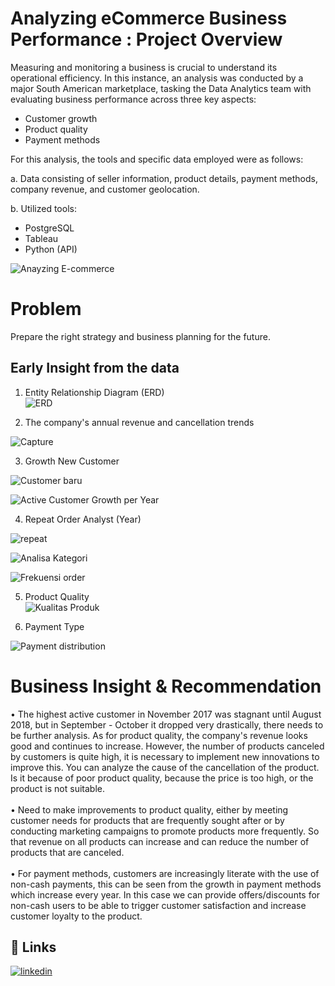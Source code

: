# Analyzing eCommerce Business Performance : Project Overview
Measuring and monitoring a business is crucial to understand its operational efficiency. In this instance, an analysis was conducted by a major South American marketplace, tasking the Data Analytics team with evaluating business performance across three key aspects:

- Customer growth
- Product quality
- Payment methods

For this analysis, the tools and specific data employed were as follows:

 a. Data consisting of seller information, product details, payment methods, company revenue, and customer geolocation.

 b. Utilized tools:
- PostgreSQL
- Tableau
- Python (API)


![Anayzing E-commerce](https://github.com/NurulIlahiHusnah/Analyzing-eCommerce-Business-Performance/assets/125198828/bc0a7c97-8f3f-44e3-8524-6c6a3e4652fb)

# Problem 
Prepare the right strategy and business planning for the future.
## Early Insight from the data
1. Entity Relationship Diagram (ERD)<br>
![ERD](https://github.com/NurulIlahiHusnah/Posgre_to_python/assets/125198828/ed26a39a-c9a1-4d36-b7c1-e057c7e22bcf)<br>

2. The company's annual revenue and cancellation trends

![Capture](https://github.com/NurulIlahiHusnah/Analyzing-eCommerce-Business-Performance/assets/125198828/a69184ba-de3e-4590-818d-56c7f666972d)

3. Growth New Customer <br>

![Customer baru](https://github.com/NurulIlahiHusnah/Analyzing-eCommerce-Business-Performance/assets/125198828/d2bd4b7e-6bde-42f1-b7d9-b2a893802dee)


![Active Customer Growth per Year](https://github.com/NurulIlahiHusnah/Posgre_to_python/assets/125198828/65bc46c7-c98b-4e3d-8dbd-a2f87efc9fbc) <br>

4. Repeat Order Analyst (Year)

![repeat](https://github.com/NurulIlahiHusnah/Analyzing-eCommerce-Business-Performance/assets/125198828/5c0381b4-7d4f-4331-93f0-d35d32bcedc6)


![Analisa Kategori](https://github.com/NurulIlahiHusnah/Analyzing-eCommerce-Business-Performance/assets/125198828/825fbf24-301b-4fb6-b2a8-871c5e28316e)

![Frekuensi order](https://github.com/NurulIlahiHusnah/Analyzing-eCommerce-Business-Performance/assets/125198828/e2472c58-8654-454c-81dc-8bc4740dc222)


5. Product Quality<br>
![Kualitas Produk](https://github.com/NurulIlahiHusnah/Posgre_to_python/assets/125198828/b9be3f39-ec77-4488-abac-76325351fa59) <br>

6. Payment Type<br>

![Payment distribution](https://github.com/NurulIlahiHusnah/Analyzing-eCommerce-Business-Performance/assets/125198828/f1b21e01-94f9-471e-97a2-8d49d03ca6c0)


# Business Insight & Recommendation
• The highest active customer in November 2017 was stagnant until August 2018, but in September - October it dropped very drastically,   there needs to be further analysis. As for product quality, the company's revenue looks good and continues to increase. However, the number of products canceled by customers is quite high, it is necessary to implement new innovations to improve this. You can analyze the cause of the cancellation of the product. Is it because of poor product quality, because the price is too high, or the product is not suitable.<br>
<br>
• Need to make improvements to product quality, either by meeting customer needs for products that are frequently sought after or by conducting marketing campaigns to promote products more frequently. So that revenue on all products can increase and can reduce the number of products that are canceled.<br>
<br>
• For payment methods, customers are increasingly literate with the use of non-cash payments, this can be seen from the growth in payment methods which increase every year. In this case we can provide offers/discounts for non-cash users to be able to trigger customer satisfaction and increase customer loyalty to the product.

## 🔗 Links
[![linkedin](https://img.shields.io/badge/linkedin-0A66C2?style=for-the-badge&logo=linkedin&logoColor=white)](https://www.linkedin.com/in/nurul-ilahi-husnah27/)
